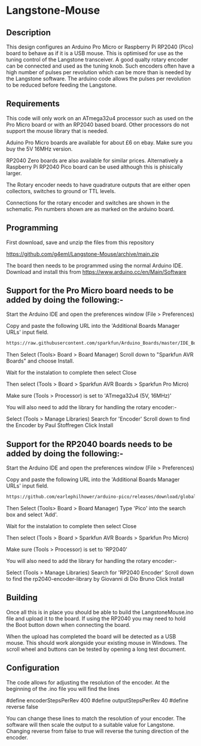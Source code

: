 # Langstone-Mouse
## Description

This design configures an Arduino Pro Micro or Raspberry Pi RP2040 (Pico) board to behave as if it is a USB mouse. This is optimised for use as the tuning control of the Langstone transceiver. 
A good qualty rotary encoder can be connected and used as the tuning knob. Such encoders often have a high number of pulses per revolution which can be more than is needed by the Langstone software. The arduino code allows the pulses per revolution to be reduced before feeding the Langstone. 

## Requirements

This code will only work on an ATmega32u4 processor such as used on the Pro Micro board or with an RP2040 based board.  Other processors do not support the mouse library that is needed.

Aduino Pro Micro boards are available for about £6 on ebay. Make sure you buy the 5V 16MHz version.

RP2040 Zero boards are also available for similar prices. Alternatively a Raspberry Pi RP2040 Pico board can be used although this is phisically larger. 

The Rotary encoder needs to have quadrature outputs that are either open collectors, switches to ground or TTL levels.

Connections for the rotary encoder and switches are shown in the schematic. Pin numbers shown are as marked on the arduino board. 

## Programming

First download, save and unzip the files from this repository 

https://github.com/g4eml/Langstone-Mouse/archive/main.zip

The board then needs to be programmed using the normal Arduino IDE. Download and install this from https://www.arduino.cc/en/Main/Software

## Support for the Pro Micro board needs to be added by doing the following:-

Start the Arduino IDE and open the preferences window (File > Preferences)

Copy and paste the following URL into the 'Additional Boards Manager URLs' input field.

```sh
https://raw.githubusercontent.com/sparkfun/Arduino_Boards/master/IDE_Board_Manager/package_sparkfun_index.json
```
Then Select (Tools> Board > Board Manager) Scroll down to "Sparkfun AVR Boards" and choose Install.

Wait for the instalation to complete then select Close

Then select (Tools > Board > Sparkfun AVR Boards > Sparkfun Pro Micro)

Make sure (Tools > Processor) is set to 'ATmega32u4 (5V, 16MHz)'

You will also need to add the library for handling the rotary encoder:-

Select (Tools > Manage Libraries)
Search for 'Encoder'
Scroll down to find the Encoder by Paul Stoffregen
Click Install

## Support for the RP2040 boards needs to be added by doing the following:-

Start the Arduino IDE and open the preferences window (File > Preferences)

Copy and paste the following URL into the 'Additional Boards Manager URLs' input field.

```sh
https://github.com/earlephilhower/arduino-pico/releases/download/global/package_rp2040_index.json
```
Then Select (Tools> Board > Board Manager) 
Type 'Pico' into the search box and select 'Add'.

Wait for the instalation to complete then select Close

Then select (Tools > Board > Sparkfun AVR Boards > Sparkfun Pro Micro)

Make sure (Tools > Processor) is set to 'RP2040'

You will also need to add the library for handling the rotary encoder:-

Select (Tools > Manage Libraries)
Search for 'RP2040 Encoder'
Scroll down to find the rp2040-encoder-library by Giovanni di Dio Bruno
Click Install

## Building

Once all this is in place you should be able to build the LangstoneMouse.ino file  and upload it to the board. If using the RP2040 you may need to hold the Boot button down when connecting the board. 

When the upload has completed the board will be detected as a USB mouse. This should work alongside your existing mouse in Windows. The scroll wheel and buttons can be tested by opening a long test document. 

## Configuration

The code allows for adjusting the resolution of the encoder. 
At the beginning of the .ino file you will find the lines 

#define encoderStepsPerRev 400
#define outputStepsPerRev  40
#define reverse false


You can change these lines to match the resolution of your encoder. The software will then scale the output to a suitable value for Langstone. 
Changing reverse from false to true will reverse the tuning direction of the encoder. 











